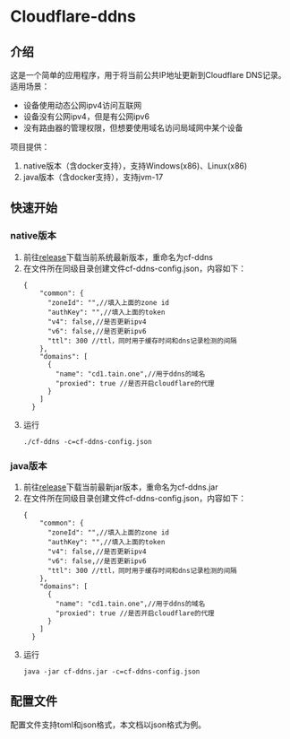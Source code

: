 # Cloudflare-ddns

## 介绍

这是一个简单的应用程序，用于将当前公共IP地址更新到Cloudflare DNS记录。适用场景：

- 设备使用动态公网ipv4访问互联网
- 设备没有公网ipv4，但是有公网ipv6
- 没有路由器的管理权限，但想要使用域名访问局域网中某个设备

项目提供：

1. native版本（含docker支持），支持Windows(x86)、Linux(x86)
2. java版本（含docker支持），支持jvm-17

## 快速开始

### native版本

1. 前往[release](./releases/latest)下载当前系统最新版本，重命名为cf-ddns
2. 在文件所在同级目录创建文件cf-ddns-config.json，内容如下：
    ```json5
    {
        "common": {
          "zoneId": "",//填入上面的zone id
          "authKey": "",//填入上面的token
          "v4": false,//是否更新ipv4
          "v6": false,//是否更新ipv6
          "ttl": 300 //ttl，同时用于缓存时间和dns记录检测的间隔
        },
        "domains": [
          {
            "name": "cd1.tain.one",//用于ddns的域名
            "proxied": true //是否开启cloudflare的代理
          }
        ]
      }
    ```
3. 运行
   ```shell
   ./cf-ddns -c=cf-ddns-config.json
   ```

### java版本

1. 前往[release](./releases/latest)下载当前最新jar版本，重命名为cf-ddns.jar
2. 在文件所在同级目录创建文件cf-ddns-config.json，内容如下：
    ```json5
    {
        "common": {
          "zoneId": "",//填入上面的zone id
          "authKey": "",//填入上面的token
          "v4": false,//是否更新ipv4
          "v6": false,//是否更新ipv6
          "ttl": 300 //ttl，同时用于缓存时间和dns记录检测的间隔
        },
        "domains": [
          {
            "name": "cd1.tain.one",//用于ddns的域名
            "proxied": true //是否开启cloudflare的代理
          }
        ]
      }
    ```
3. 运行
   ```shell
   java -jar cf-ddns.jar -c=cf-ddns-config.json
   ```

## 配置文件

配置文件支持toml和json格式，本文档以json格式为例。


